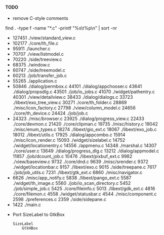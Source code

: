 

#### TODO

* remove C-style comments

find . -type f -name "*.c" -printf "%s\t%p\n" | sort -nr

+   127451	./view/standard_view.c
+   102177	./core/th_file.c
+   95911	./launcher.c
+   70707	./view/listmodel.c
+   70220	./side/treeview.c
+   68375	./window.c
+   60747	./side/treemodel.c
+   60213	./job/transfer_job.c
+   55265	./application.c
+   50846	./dialog/permbox.c
    44101	./dialog/appchooser.c
    43641	./dialog/propsdlg.c
    43501	./job/io_jobs.c
    41070	./widget/pathentry.c
    40301	./view/detailview.c
    38433	./dialog/dialogs.c
    33723	./libext/exo_tree_view.c
    30271	./core/th_folder.c
    28869	./misc/icon_factory.c
    27798	./view/column_model.c
    24656	./core/th_device.c
    24424	./job/job.c
+   24323	./misc/browser.c
    23925	./dialog/progress_view.c
    22433	./core/devmon.c
    21420	./core/clipman.c
    19735	./misc/history.c
    19042	./misc/enum_types.c
    18274	./libext/gio_ext.c
    18067	./libext/exo_job.c
    18012	./libext/utils.c
    17925	./dialog/appcombo.c
    15914	./misc/icon_render.c
    15093	./widget/sizelabel.c
    14752	./widget/locationentry.c
    14556	./appmenu.c
    14348	./marshal.c
    14307	./core/user.c
    13649	./dialog/progress_dlg.c
    13212	./dialog/appmodel.c
    11857	./job/dcount_job.c
    10476	./libext/pixbuf_ext.c
    9982	./view/baseview.c
    9732	./core/dnd.c
    9639	./misc/srender.c
    9372	./widget/locationbar.c
    9157	./libext/exo.c
    9015	./side/treepane.c
    7617	./job/job_utils.c
    7231	./libext/gtk_ext.c
    6860	./misc/navigator.c
+   6626	./misc/app_notify.c
    5838	./libext/pango_ext.c
    5587	./widget/th_image.c
    5560	./job/io_scan_directory.c
    5452	./job/simple_job.c
    5425	./core/fileinfo.c
    5013	./libext/gdk_ext.c
    4816	./core/filemon.c
    4558	./widget/statusbar.c
    4544	./misc/component.c
    2598	./preferences.c
    2359	./side/sidepane.c
+   1422	./main.c

* Port SizeLabel to GtkBox
    
    ```
    SizeLabel
        GtkHBox
    ```


